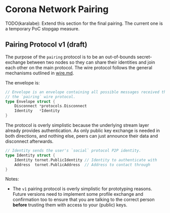 # Corona Network Pairing

TODO(karalabe): Extend this section for the final pairing. The current one is a temporary PoC stopgap measure.

## Pairing Protocol v1 (draft)

The purpose of the `pairing` protocol is to be an out-of-bounds secret-exchange between two nodes so they can share their identities and join each other on the main protocol. The wire protocol follows the general mechanisms outlined in [wire.md](./wire.md).

The envelope is:

```go
// Envelope is an envelope containing all possible messages received through
// the `pairing` wire protocol.
type Envelope struct {
	Disconnect *protocols.Disconnect
	Identity   *Identity
}
```

The protocol is overly simplistic because the underlying stream layer already provides authentication. As only public key exchange is needed in both directions, and nothing else, peers can just announce their data and disconnect afterwards.

```go
// Identity sends the user's `social` protocol P2P identity.
type Identity struct {
	Identity tornet.PublicIdentity // Identity to authenticate with
	Address  tornet.PublicAddress  // Address to contact through
}
```

Notes:

- The `v1` pairing protocol is overly simplistic for prototyping reasons. Future versions need to implement some profile exchange and confirmation too to ensure that you are talking to the correct person **before** trusting them with access to your (public) keys.
